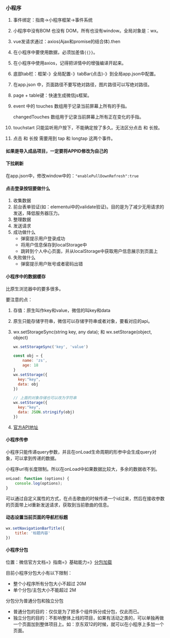 ### 小程序

1. 事件绑定：指南→小程序框架→事件系统

2. 小程序中没有BOM 也没有 DOM，所有也没有window。全局对象是：wx。

3. vue发请求通过：axios(Ajax和promise的结合体).then

5. 在小程序中要使用数据，必须加差值`{{}}`。

6. 在小程序中使用axios，记得把详情中的增强编译开起来。

7. 底部tab栏：框架-》全局配置-》tabBar(点击)-》到全局app.json中配置。

8. 在app.json 中，页面路径不要写绝对路径，图片路径可以写绝对路径。

9. page + table键：快速生成微信js框架。

10. event 中的 touches 数组用于记录当前屏幕上所有的手指。

    changedTouches 数组用于记录当前屏幕上所有正在变化的手指。

11. touchstart 只能监听用户按下，不能确定按了多久。无法区分点击 和 长按。

12. 点击 和 长按 需要用到 tap 和 longtap 这两个事件。

#### 如果是导入成品项目，一定要将APPID修改为自己的

#### 下拉刷新

在app.json中，修改window中的：`"enablePullDownRefresh":true`



#### 点击登录按钮要做什么

1. 收集数据
2. 前台表单验证(如：elementui中的validate验证)。目的是为了减少无用请求的发送，降低服务器压力。
3. 整理数据
4. 发送请求
5. 成功做什么
   - 弹窗提示用户登录成功
   - 将用户信息保存到localStorage中
   - 跳转到个人中心页面，并从localStorage中获取用户信息展示到页面上
6. 失败做什么
   - 弹窗提示用户账号或者密码出错



#### 小程序中的数据缓存

比原生浏览器中的要多很多。

要注意的点：

1. 存值：原生叫作key和value，微信的叫key和data

2. 原生只能存储字符串，微信可以存储字符串或者对象，要看对应的api。

3. wx.setStorageSync(string key, any data); 和 wx.setStorage(object, object)

   ```js
   wx.setStorageSync('key', 'value')
   ```

   ```js
   const obj = {
       name: 'zs',
       age: 18
   }
   wx.setStorage({
     key:"key",
     data: obj
   })
   
   // 上面的对象存储也可以改为字符串
   wx.setStorage({
     key:"key",
     data: JSON.stringify(obj)
   })
   ```

   

4. [官方API地址](https://developers.weixin.qq.com/miniprogram/dev/api/storage/wx.setStorageSync.html)



#### 小程序传参

小程序只能传递query参数，并且在onLoad生命周期的形参中会生成query对象，可以拿到传递的数据。

小程序url有长度限制。所以在onLoad中如果数据比较大，多余的数据收不到。

```js
onLoad: function (options) {
    console.log(options);
}
```

可以通过自定义属性的方式，在点击歌曲的时候传递一个id过来，然后在接收参数的页面带上id重新发送请求，获取到当前歌曲的信息。

#### 动态设置当前页面的导航栏标题

```js
wx.setNavigationBarTitle({
    title: '标题内容'
})
```

#### 小程序分包

位置：微信官方文档=》指南=》基础能力=》[分包加载](https://developers.weixin.qq.com/miniprogram/dev/framework/subpackages/basic.html)

目前小程序分包大小有以下限制：

- 整个小程序所有分包大小不超过 20M
- 单个分包/主包大小不能超过 2M



分包分为普通分包和独立分包

- 普通分包的目的：仅仅是为了把多个组件拆分成分包，仅此而已。
- 独立分包的目的：不影响整体上线的项目，如果有活动之类的，可以单独再做一个页面加到整体项目上。如：京东双12的时候，就可以在小程序上多加一个页面。













































